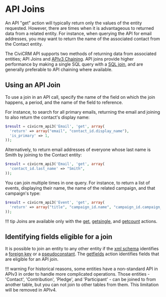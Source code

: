 # API Joins

An API "get" action will typically return only the values of the entity
requested. However, there are times when it is advantageous to returned
data from a related entity.  For instance, when querying the API for email
addresses, you may want to return the name of the associated contact from the
Contact entity.

The CiviCRM API supports two methods of returning data from associated entities;
API Joins and [APIv3 Chaining](api/v3/chaining.md).  API joins provide higher
performance by making a single SQL query with a
[SQL join](https://dev.mysql.com/doc/refman/5.7/en/join.html), and are
generally preferable to API chaining where available.

## Using an API Join

To use a join in an API call, specify the name of the field on which the
join happens, a period, and the name of the field to reference.  

For instance, to search for all primary emails, returning the email and joining
to also return the contact's display name:
```php
$result = civicrm_api3('Email', 'get', array(
  'return' => array("email", "contact_id.display_name"),
  'is_primary' => 1,
));
```

Alternatively, to return email addresses of everyone whose last name is Smith
by joining to the Contact entity:
```php
$result = civicrm_api3('Email', 'get', array(
  'contact_id.last_name' => "Smith",
));
```

You can join multiple times in one query.  For instance, to return a list of
events, displaying their name, the name of the related campaign, and that
campaign's type:
```php
$result = civicrm_api3('Event', 'get', array(
  'return' => array("title", "campaign_id.name", "campaign_id.campaign_type_id"),
));
```
!!! tip
    Joins are available only with the [get](api/v3/actions.md#get),
    [getsingle](api/v3/actions.md#getsingle), and [getcount](api/v3/actions.md#getcount)
    actions.

## Identifying fields eligible for a join

It is possible to join an entity to any other entity if the
[xml schema](framework/database/schema-definition.md)
identifies a [foreign key](framework/database/schema-definition.md#table-foreignKey) or
a [pseudoconstant](framework/database/schema-definition.md#table-field-pseudoconstant).  The [getfields](api/v3/actions.md#getfields) action identifies
fields that are eligible for an API join.

!!! warning
    For historical reasons, some entities have a non-standard API in APIv3
    in order to handle more complicated operations. Those entities -  'Contact',
    'Contribution', 'Pledge', and 'Participant' - can be joined to from another
    table, but you can not join to other tables from them.  This limitation will
    be removed in APIv4.

